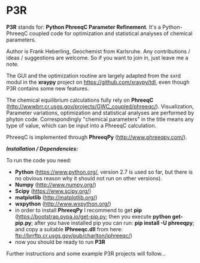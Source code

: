 # P3R
**P3R** stands for: **Python PhreeqC Parameter Refinement**. It's a Python-PhreeqC coupled code for optimization and statistical analyses of chemical parameters. 

Author is Frank Heberling, Geochemist from Karlsruhe. Any contributions / ideas / suggestions are welcome. So if you want to join in, just leave me a note.

The GUI and the optimization routine are largely adapted from the sxrd modul in the **xraypy** project on https://github.com/xraypy/tdl, even though P3R contains some new features.

The chemical equilibrium calculations fully rely on **PhreeqC** (http://wwwbrr.cr.usgs.gov/projects/GWC_coupled/phreeqc/). Visualization, Parameter variations, optimization and statistical analyses are performed by phyton code. Correspondingly "chemical parameters" in the title means any type of value, which can be input into a PhreeqC calculation.

PhreeqC is implemented through **PhreeqPy** (http://www.phreeqpy.com/).

***Installation / Dependencies:***

To run the code you need: 
   *  **Python** (https://www.python.org/,  version 2.7 is used so far, but there is no obvious reason why it should not run on other versions).
   *  **Numpy** (http://www.numpy.org/)
   *  **Scipy** (https://www.scipy.org/)
   *  **matplotlib** (http://matplotlib.org/)
   *  **wxpython** (http://www.wxpython.org/)
   * in order to install **PhreeqPy** I recommend to get **pip** (https://bootstrap.pypa.io/get-pip.py; then you execute **python get-pip.py**; after you have installed pip you can run: **pip install -U phreeqpy**; and copy a suitable **IPhreeqc.dll** from here: ftp://brrftp.cr.usgs.gov/pub/charlton/iphreeqc/) 
   * now you should be ready to run **P3R**
    
Further instructions and some example P3R projects will follow...


